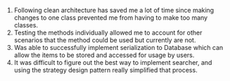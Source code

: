 1. Following clean architecture has saved me a lot of time since making changes to one class prevented me from having to make too many classes.
2. Testing the methods individually allowed me to account for other scenarios that the method could be used but currently are not.
3. Was able to successfully implement serialization to Database which can  allow the items to be stored and accessed for usage by users.
4. It was difficult to figure out the best way to implement searcher, and using the strategy design pattern really simplified that process.
